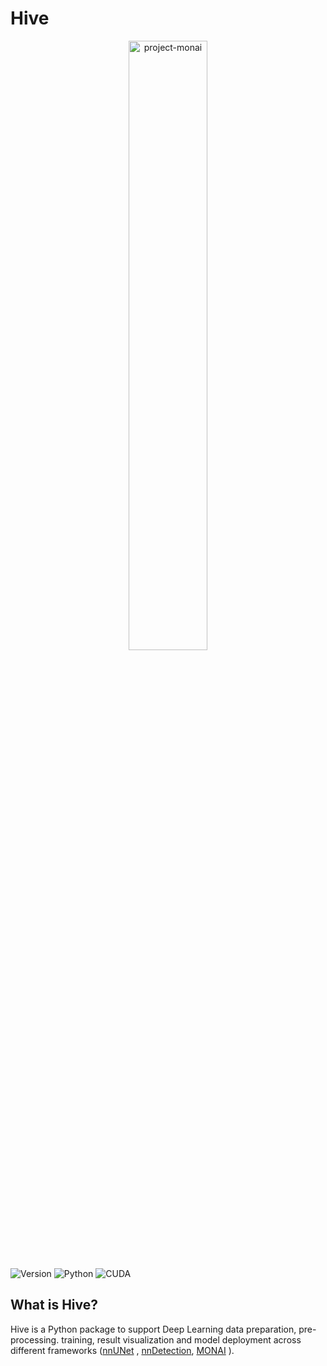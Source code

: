# Hive

<p align="center">
<img src="https://raw.githubusercontent.com/SimoneBendazzoli93/Hive/Hive-13/images/MAI_A_logo.png" width="50%" alt='project-monai'>
</p>

![Version](https://img.shields.io/badge/Hive-v2.0-blue)
![Python](https://img.shields.io/badge/python-3.8+-orange)
![CUDA](https://img.shields.io/badge/CUDA-10.1%2F10.2%2F11.0-green)

## What is Hive?

Hive is a Python package to support Deep Learning data preparation, pre-processing. training, result visualization and
model deployment across different frameworks ([nnUNet](https://github.com/MIC-DKFZ/nnUNet)
, [nnDetection](https://github.com/MIC-DKFZ/nnDetection), [MONAI](https://monai.io/) ).